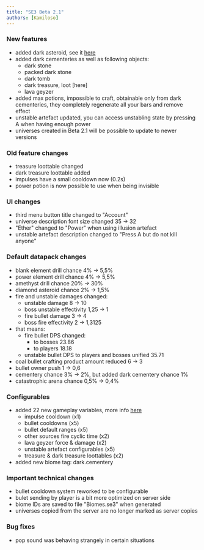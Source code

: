 ```yaml
---
title: "SE3 Beta 2.1"
authors: [Kamiloso]
---
```


### New features

- added dark asteroid, see it [here](../../../../docs/Beta-2.1/SE3Documentation/GameData/Asteroids)
- added dark cementeries as well as following objects:
  - dark stone
  - packed dark stone
  - dark tomb
  - dark treasure, loot [here]
  - lava geyzer
- added max potions, impossible to craft, obtainable only from dark cementeries, they completely regenerate all your bars and remove effect
- unstable artefact updated, you can access unstabling state by pressing A when having enough power
- universes created in Beta 2.1 will be possible to update to newer versions

<!-- truncate -->

### Old feature changes

- treasure loottable changed
- dark treasure loottable added
- impulses have a small cooldown now (0.2s)
- power potion is now possible to use when being invisible

### UI changes

- third menu button title changed to "Account"
- universe description font size changed 35 -> 32
- "Ether" changed to "Power" when using illusion artefact
- unstable artefact description changed to "Press A but do not kill anyone"

### Default datapack changes

- blank element drill chance 4% -> 5,5%
- power element drill chance 4% -> 5,5%
- amethyst drill chance 20% -> 30%
- diamond asteroid chance 2% -> 1,5%
- fire and unstable damages changed:
  - unstable damage 8 -> 10
  - boss unstable effectivity 1,25 -> 1
  - fire bullet damage 3 -> 4
  - boss fire effectivity 2 -> 1,3125
- that means:
  - fire bullet DPS changed:
    - to bosses 23.86
    - to players 18.18
  - unstable bullet DPS to players and bosses unified 35.71
- coal bullet crafting product amount reduced 6 -> 3
- bullet owner push 1 -> 0,6
- cementery chance 3% -> 2%, but added dark cementery chance 1%
- catastrophic arena chance 0,5% -> 0,4%

### Configurables

- added 22 new gameplay variables, more info [here](../../../../docs/Beta-2.1/SE3Documentation/DatapackInfo/Gameplay)
  - impulse cooldown (x1)
  - bullet cooldowns (x5)
  - bullet default ranges (x5)
  - other sources fire cyclic time (x2)
  - lava geyzer force & damage (x2)
  - unstable artefact configurables (x5)
  - treasure & dark treasure loottables (x2)
- added new biome tag: dark.cementery

### Important technical changes

- bullet cooldown system reworked to be configurable
- bulet sending by player is a bit more optimized on server side
- biome IDs are saved to file "Biomes.se3" when generated
- universes copied from the server are no longer marked as server copies

### Bug fixes

- pop sound was behaving strangely in certain situations
